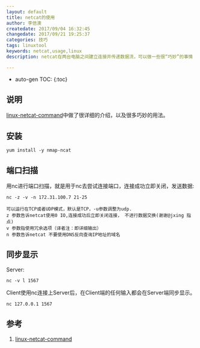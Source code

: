 ```yaml
---
layout: default
title: netcat的使用
author: 李佶澳
createdate: 2017/09/04 16:32:45
changedate: 2017/09/21 19:25:37
categories: 技巧
tags: linuxtool
keywords: netcat,usage,linux
description: netcat在两台电脑之间建立连接并传递数据流，可以做一些很“巧妙”的事情

---
```


* auto-gen TOC:
{:toc}

## 说明 

[linux-netcat-command][1]中做了很详细的介绍，以及很多巧妙的用法。

## 安装

	yum install -y nmap-ncat

## 端口扫描

用nc进行端口扫描，就是用于nc去尝试连接端口，连接成功立即关闭，发送数据:

	nc -z -v -n 172.31.100.7 21-25
	
	可以运行在TCP或者UDP模式，默认是TCP，-u参数调整为udp.
	z 参数告诉netcat使用0 IO,连接成功后立即关闭连接， 不进行数据交换(谢谢@jxing 指点)
	v 参数指使用冗余选项（译者注：即详细输出）
	n 参数告诉netcat 不要使用DNS反向查询IP地址的域名 

## 同步显示

Server:

	nc -v l 1567

Client使用nc连接上Server后，在Client端的任何输入都会在Server端同步显示。

	nc 127.0.0.1 1567

## 参考

1. [linux-netcat-command][1]

[1]: https://www.oschina.net/translate/linux-netcat-command "linux-netcat-command" 
